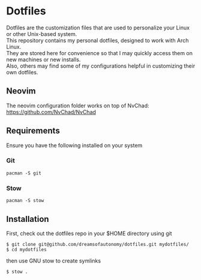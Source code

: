 # Dotfiles

Dotfiles are the customization files that are used to personalize your Linux or other Unix-based system.  
This repository contains my personal dotfiles, designed to work with Arch Linux.  
They are stored here for convenience so that I may quickly access them on new machines or new installs.  
Also, others may find some of my configurations helpful in customizing their own dotfiles.

## Neovim

The neovim configuration folder works on top of NvChad: https://github.com/NvChad/NvChad

## Requirements

Ensure you have the following installed on your system

### Git

```
pacman -S git
```

### Stow

```
pacman -S stow
```

## Installation

First, check out the dotfiles repo in your $HOME directory using git

```
$ git clone git@github.com/dreamsofautonomy/dotfiles.git mydotfiles/
$ cd mydotfiles
```

then use GNU stow to create symlinks

```
$ stow .
```
